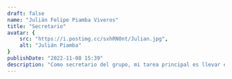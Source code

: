 ```yaml
---
draft: false
name: "Julián Felipe Piamba Viveros"
title: "Secretario"
avatar: {
    src: "https://i.postimg.cc/sxhRN0nt/Julian.jpg",
    alt: "Julián Piamba"
}
publishDate: "2022-11-08 15:39"
description: "Como secretario del grupo, mi tarea principal es llevar el control de las reuniones, realizando actas, llevando registro de las decisiones y velando por el bienestar del proyecto y del equipo."
---
```

